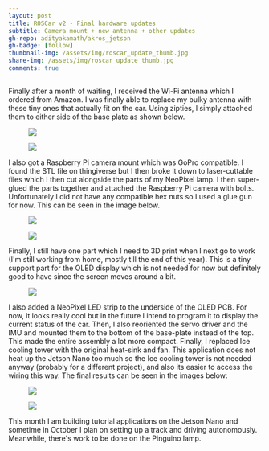 ```yaml
---
layout: post
title: ROSCar v2 - Final hardware updates
subtitle: Camera mount + new antenna + other updates
gh-repo: adityakamath/akros_jetson
gh-badge: [follow]
thumbnail-img: /assets/img/roscar_update_thumb.jpg
share-img: /assets/img/roscar_update_thumb.jpg
comments: true
---
```


Finally after a month of waiting, I received the Wi-Fi antenna which I ordered from Amazon. I was finally able to replace my bulky antenna with these tiny ones that actually fit on the car. Using zipties, I simply attached them to either side of the base plate as shown below.

<figure class="aligncenter">
	<img src="https://adityakamath.github.io/assets/img/roscar_update_ant1.jpg" />
</figure>

<figure class="aligncenter">
	<img src="https://adityakamath.github.io/assets/img/roscar_update_ant2.jpg" />
</figure>

I also got a Raspberry Pi camera mount which was GoPro compatible. I found the STL file on thingiverse but I then broke it down to laser-cuttable files which I then cut alongside the parts of my NeoPixel lamp. I then super-glued the parts together and attached the Raspberry Pi camera with bolts. Unfortunately I did not have any compatible hex nuts so I used a glue gun for now. This can be seen in the image below. 

<figure class="aligncenter">
	<img src="https://adityakamath.github.io/assets/img/roscar_update_camera.jpg" />
</figure>

<figure class="aligncenter">
	<img src="https://adityakamath.github.io/assets/img/roscar_update_gopro.jpg" />
</figure>
	
Finally, I still have one part which I need to 3D print when I next go to work (I'm still working from home, mostly till the end of this year). This is a tiny support part for the OLED display which is not needed for now but definitely good to have since the screen moves around a bit.

<figure class="aligncenter">
	<img src="https://adityakamath.github.io/assets/img/roscar_update_led.jpg" />
</figure>

I also added a NeoPixel LED strip to the underside of the OLED PCB. For now, it looks really cool but in the future I intend to program it to display the current status of the car. Then, I also reoriented the servo driver and the IMU and mounted them to the bottom of the base-plate instead of the top. This made the entire assembly a lot more compact. Finally, I replaced Ice cooling tower with the original heat-sink and fan. This application does not heat up the Jetson Nano too much so the Ice cooling tower is not needed anyway (probably for a different project), and also its easier to access the wiring this way. The final results can be seen in the images below:

<figure class="aligncenter">
	<img src="https://adityakamath.github.io/assets/img/roscar_update_final2.jpg" />
</figure>

<figure class="aligncenter">
	<img src="https://adityakamath.github.io/assets/img/roscar_update_final.jpg" />
</figure>

This month I am building tutorial applications on the Jetson Nano and sometime in October I plan on setting up a track and driving autonomously. Meanwhile, there's work to be done on the Pinguino lamp.
